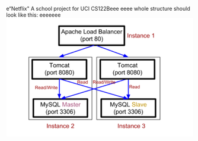 e“Netflix"
A school project for UCI CS122Beee
eeee
whole structure should look like this:
eeeeeee
![image](https://github.com/cxk123/-Netflix-CS122B/blob/master/images/struture.PNG)
